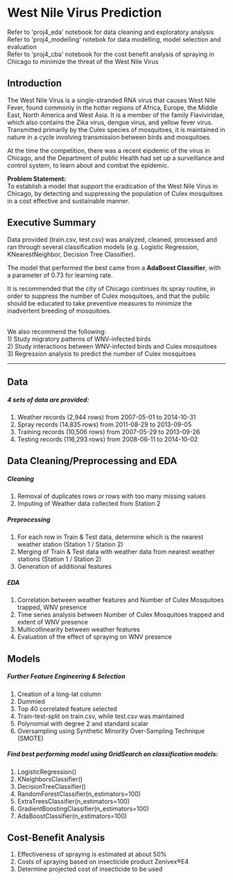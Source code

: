 # West Nile Virus Prediction

Refer to 'proj4_eda' notebook for data cleaning and exploratory analysis
<br>Refer to 'proj4_modelling' notebok for data modelling, model selection and evaluation
<br>Refer to 'proj4_cba' notebook for the cost benefit analysis of spraying in Chicago to minimize the threat of the West Nile Virus

## Introduction
The West Nile Virus is a single-stranded RNA virus that causes West Nile Fever, found commonly in the hotter regions of Africa, Europe, the Middle East, North America and West Asia. It is a member of the family Flaviviridae, which also contains the Zika virus, dengue virus, and yellow fever virus. Transmitted primarily by the Culex species of mosquitoes, it is maintained in nature in a cycle involving transmission between birds and mosquitoes.

At the time the competition, there was a recent eipdemic of the virus in Chicago, and the Department of public Health had set up a surveillance and control system, to learn about and combat the epidemic.

__Problem Statement:__ 
<br> To establish a model that support the eradication of the West Nile Virus in Chicago, by detecting and suppressing the population of Culex mosquitoes in a cost effective and sustainable manner.

## Executive Summary
Data provided (train.csv, test.csv) was analyzed, cleaned, processed and ran through several classification models (e.g. Logistic Regression, KNearestNeighbor, Decision Tree Classifier). 

The model that performed the best came from a __AdaBoost Classifier__, with a parameter of 0.73 for learning rate. 

It is recommended that the city of Chicago continues its spray routine, in order to suppress the number of Culex mosquitoes, and that the public should be educated to take preventive measures to minimize the inadvertent breeding of mosquitoes. 

<br>
We also recommend the following:<br>
1) Study migratory patterns of WNV-infected birds<br>
2) Study interactions between WNV-infected birds and Culex mosquitoes<br>
3) Regression analysis to predict the number of Culex mosquitoes

---------------------------------------

## Data
##### 4 sets of data are provided:
1) Weather records (2,944 rows) from 2007-05-01 to 2014-10-31<br>
2) Spray records (14,835 rows) from 2011-08-29 to 2013-09-05<br>
3) Training records (10,506 rows) from 2007-05-29 to 2013-09-26<br>
4) Testing records (116,293 rows) from 2008-06-11 to 2014-10-02<br>
## Data Cleaning/Preprocessing and EDA
##### Cleaning
1) Removal of duplicates rows or rows with too many missing values<br>
2) Imputing of Weather data collected from Station 2<br>
##### Preprocessing
1) For each row in Train & Test data, determine which is the nearest weather station (Station 1 / Station 2)<br>
2) Merging of Train & Test data with weather data from nearest weather stations (Station 1 / Station 2)<br>
3) Generation of additional features<br>
##### EDA
1) Correlation between weather features and Number of Culex Mosquitoes trapped, WNV presence<br>
2) Time series analysis between Number of Culex Mosquitoes trapped and extent of WNV presence<br>
3) Multicollinearity between weather features<br>
4) Evaluation of the effect of spraying on WNV presence<br>
## Models
##### Further Feature Engineering & Selection
1) Creation of a long-lat column<br>
2) Dummied<br>
3) Top 40 correlated feature selected<br>
4) Train-test-split on train.csv, while test.csv was maintained<br>
5) Polynomial with degree 2 and standard scalar<br>
6) Oversampling using Synthetic Minority Over-Sampling Technique (SMOTE)<br>
##### Find best performing model using GridSearch on classification models:
1) LogisticRegression()<br>
2) KNeighborsClassifier()<br>
3) DecisionTreeClassifier()<br>
4) RandomForestClassifier(n_estimators=100)<br>
5) ExtraTreesClassifier(n_estimators=100)<br>
6) GradientBoostingClassifier(n_estimators=100)<br>
7) AdaBoostClassifier(n_estimators=100)<br>
## Cost-Benefit Analysis
1) Effectiveness of spraying is estimated at about 50%<br>
2) Costs of spraying based on insecticide product Zenivex®E4<br>
3) Determine projected cost of insecticide to be used<br>

